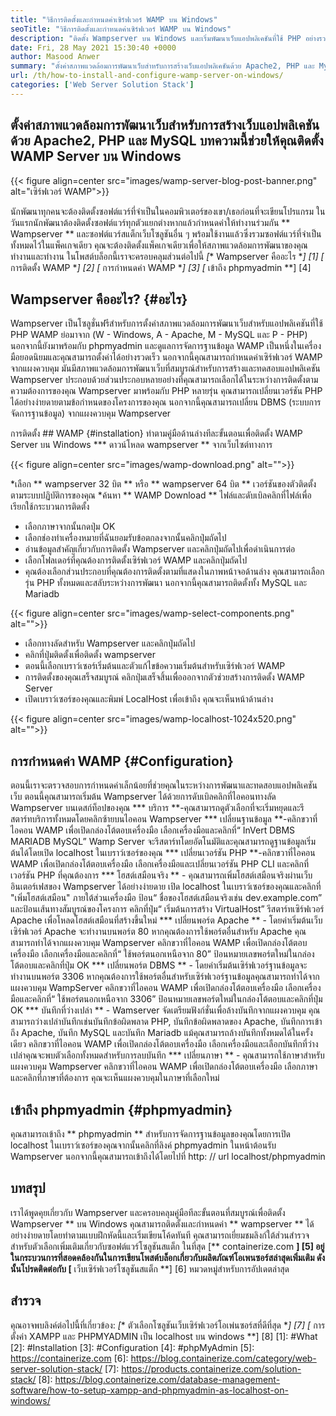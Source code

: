 ```yaml
---
title: "วิธีการติดตั้งและกำหนดค่าเซิร์ฟเวอร์ WAMP บน Windows" 
seoTitle: "วิธีการติดตั้งและกำหนดค่าเซิร์ฟเวอร์ WAMP บน Windows" 
description: "ติดตั้ง Wampserver บน Windows และเริ่มพัฒนาเว็บแอปพลิเคชันที่ใช้ PHP อย่างรวดเร็ว WAMP Server พร้อมใช้งานสำหรับทั้ง Windows 32 และ 64 บิต" 
date: Fri, 28 May 2021 15:30:40 +0000
author: Masood Anwer
summary: "ตั้งค่าสภาพแวดล้อมการพัฒนาเว็บสำหรับการสร้างเว็บแอปพลิเคชันด้วย Apache2, PHP และ MySQL บทความนี้ช่วยให้คุณติดตั้ง WAMP Server บน Windows" 
url: /th/how-to-install-and-configure-wamp-server-on-windows/
categories: ['Web Server Solution Stack']
---
```


## ตั้งค่าสภาพแวดล้อมการพัฒนาเว็บสำหรับการสร้างเว็บแอปพลิเคชันด้วย Apache2, PHP และ MySQL บทความนี้ช่วยให้คุณติดตั้ง WAMP Server บน Windows

{{< figure align=center src="images/wamp-server-blog-post-banner.png" alt="เซิร์ฟเวอร์ WAMP">}}

นักพัฒนาทุกคนจะต้องติดตั้งซอฟต์แวร์ที่จำเป็นในคอมพิวเตอร์ของเขา/เธอก่อนที่จะเขียนโปรแกรม ในวันแรกนักพัฒนาต้องติดตั้งซอฟต์แวร์ทุกตัวแยกต่างหากแล้วกำหนดค่าให้ทำงานร่วมกัน ** Wampserver ** และซอฟต์แวร์สแต็กเว็บโซลูชันอื่น ๆ พร้อมใช้งานแล้วซึ่งรวมซอฟต์แวร์ที่จำเป็นทั้งหมดไว้ในแพ็คเกจเดียว คุณจะต้องติดตั้งแพ็คเกจเดียวเพื่อให้สภาพแวดล้อมการพัฒนาของคุณทำงานและทำงาน
ในโพสต์บล็อกนี้เราจะครอบคลุมส่วนต่อไปนี้
  *[** Wampserver คืออะไร **] [1]
  *[** การติดตั้ง WAMP **] [2]
  *[** การกำหนดค่า WAMP **] [3]
  *[** เข้าถึง phpmyadmin **] [4]

## Wampserver คืออะไร? {#อะไร}
Wampserver เป็นโซลูชั่นฟรีสำหรับการตั้งค่าสภาพแวดล้อมการพัฒนาเว็บสำหรับแอปพลิเคชันที่ใช้ PHP WAMP ย่อมาจาก (W - Windows, A - Apache, M - MySQL และ P - PHP) นอกจากนี้ยังมาพร้อมกับ phpmyadmin และดูแลการจัดการฐานข้อมูล WAMP เป็นหนึ่งในเครื่องมือยอดนิยมและคุณสามารถตั้งค่าได้อย่างรวดเร็ว นอกจากนี้คุณสามารถกำหนดค่าเซิร์ฟเวอร์ WAMP จากแผงควบคุม มันมีสภาพแวดล้อมการพัฒนาเว็บที่สมบูรณ์สำหรับการสร้างและทดสอบแอปพลิเคชัน Wampserver ประกอบด้วยส่วนประกอบหลายอย่างที่คุณสามารถเลือกได้ในระหว่างการติดตั้งตามความต้องการของคุณ Wampserver มาพร้อมกับ PHP หลายรุ่น คุณสามารถเปลี่ยนเวอร์ชัน PHP ได้อย่างง่ายดายตามข้อกำหนดของโครงการของคุณ นอกจากนี้คุณสามารถเปลี่ยน DBMS (ระบบการจัดการฐานข้อมูล) จากแผงควบคุม Wampserver

การติดตั้ง ## WAMP {#installation}
ทำตามคู่มือด้านล่างทีละขั้นตอนเพื่อติดตั้ง WAMP Server บน Windows
  *** ดาวน์โหลด wampserver ** จากเว็บไซต์ทางการ

{{< figure align=center src="images/wamp-download.png" alt="">}}

  *เลือก ** wampserver 32 บิต ** หรือ ** wampserver 64 บิต ** เวอร์ชันของตัวติดตั้งตามระบบปฏิบัติการของคุณ
  *ค้นหา ** WAMP Download ** ไฟล์และดับเบิลคลิกที่ไฟล์เพื่อเรียกใช้กระบวนการติดตั้ง
  * เลือกภาษาจากนั้นกดปุ่ม OK
  * เลือกช่องทำเครื่องหมายที่ฉันยอมรับข้อตกลงจากนั้นคลิกปุ่มถัดไป
  * อ่านข้อมูลสำคัญเกี่ยวกับการติดตั้ง Wampserver และคลิกปุ่มถัดไปเพื่อดำเนินการต่อ
  * เลือกโฟลเดอร์ที่คุณต้องการติดตั้งเซิร์ฟเวอร์ WAMP และคลิกปุ่มถัดไป
  * คุณต้องเลือกส่วนประกอบที่คุณต้องการติดตั้งตามที่แสดงในภาพหน้าจอด้านล่าง คุณสามารถเลือกรุ่น PHP ทั้งหมดและสลับระหว่างการพัฒนา นอกจากนี้คุณสามารถติดตั้งทั้ง MySQL และ Mariadb

{{< figure align=center src="images/wamp-select-components.png" alt="">}}

  * เลือกทางลัดสำหรับ Wampserver และคลิกปุ่มถัดไป
  * คลิกที่ปุ่มติดตั้งเพื่อติดตั้ง wampserver
  * ตอนนี้เลือกเบราว์เซอร์เริ่มต้นและตัวแก้ไขข้อความเริ่มต้นสำหรับเซิร์ฟเวอร์ WAMP
  * การติดตั้งของคุณเสร็จสมบูรณ์ คลิกปุ่มเสร็จสิ้นเพื่อออกจากตัวช่วยสร้างการติดตั้ง WAMP Server
  * เปิดเบราว์เซอร์ของคุณและพิมพ์ LocalHost เพื่อเข้าถึง คุณจะเห็นหน้าด้านล่าง

{{< figure align=center src="images/wamp-localhost-1024x520.png" alt="">}}


## การกำหนดค่า WAMP {#Configuration}
ตอนนี้เราจะตรวจสอบการกำหนดค่าเล็กน้อยที่ช่วยคุณในระหว่างการพัฒนาและทดสอบแอปพลิเคชันเว็บ ตอนนี้คุณสามารถเริ่มต้น Wampserver ได้ด้วยการดับเบิลคลิกที่ไอคอนทางลัด Wampserver บนเดสก์ท็อปของคุณ
  *** บริการ **-คุณสามารถดูตัวเลือกที่จะเริ่มหยุดและรีสตาร์ทบริการทั้งหมดโดยคลิกซ้ายบนไอคอน Wampserver
  *** เปลี่ยนฐานข้อมูล **-คลิกขวาที่ไอคอน WAMP เพื่อเปิดกล่องโต้ตอบเครื่องมือ เลือกเครื่องมือและคลิกที่“ InVert DBMS MARIADB MySQL” Wamp Server จะรีสตาร์ทโดยอัตโนมัติและคุณสามารถดูฐานข้อมูลเริ่มต้นได้โดยเปิด localhost ในเบราว์เซอร์ของคุณ
  *** เปลี่ยนเวอร์ชัน PHP **-คลิกขวาที่ไอคอน WAMP เพื่อเปิดกล่องโต้ตอบเครื่องมือ เลือกเครื่องมือและเปลี่ยนเวอร์ชัน PHP CLI และคลิกที่เวอร์ชัน PHP ที่คุณต้องการ
  *** โฮสต์เสมือนจริง ** - คุณสามารถเพิ่มโฮสต์เสมือนจริงผ่านเว็บอินเตอร์เฟสของ Wampserver ได้อย่างง่ายดาย เปิด localhost ในเบราว์เซอร์ของคุณและคลิกที่ "เพิ่มโฮสต์เสมือน" ภายใต้ส่วนเครื่องมือ ป้อน“ ชื่อของโฮสต์เสมือนจริงเช่น dev.example.com” และป้อนเส้นทางสัมบูรณ์ของโครงการ คลิกที่ปุ่ม“ เริ่มต้นการสร้าง VirtualHost” รีสตาร์ทเซิร์ฟเวอร์ Apache เพื่อโหลดโฮสต์เสมือนที่สร้างขึ้นใหม่
  *** เปลี่ยนพอร์ต Apache ** - โดยค่าเริ่มต้นเว็บเซิร์ฟเวอร์ Apache จะทำงานบนพอร์ต 80 หากคุณต้องการใช้พอร์ตอื่นสำหรับ Apache คุณสามารถทำได้จากแผงควบคุม Wampserver คลิกขวาที่ไอคอน WAMP เพื่อเปิดกล่องโต้ตอบเครื่องมือ เลือกเครื่องมือและคลิกที่“ ใช้พอร์ตนอกเหนือจาก 80” ป้อนหมายเลขพอร์ตใหม่ในกล่องโต้ตอบและคลิกที่ปุ่ม OK
  *** เปลี่ยนพอร์ต DBMS ** - โดยค่าเริ่มต้นเซิร์ฟเวอร์ฐานข้อมูลจะทำงานบนพอร์ต 3306 หากคุณต้องการใช้พอร์ตอื่นสำหรับเซิร์ฟเวอร์ฐานข้อมูลคุณสามารถทำได้จากแผงควบคุม WampServer คลิกขวาที่ไอคอน WAMP เพื่อเปิดกล่องโต้ตอบเครื่องมือ เลือกเครื่องมือและคลิกที่“ ใช้พอร์ตนอกเหนือจาก 3306” ป้อนหมายเลขพอร์ตใหม่ในกล่องโต้ตอบและคลิกที่ปุ่ม OK
  *** บันทึกที่ว่างเปล่า ** - Wamserver จัดเตรียมฟังก์ชั่นเพื่อล้างบันทึกจากแผงควบคุม คุณสามารถว่างเปล่าบันทึกเช่นบันทึกข้อผิดพลาด PHP, บันทึกข้อผิดพลาดของ Apache, บันทึกการเข้าถึง Apache, บันทึก MySQL และบันทึก Mariadb แม้คุณสามารถล้างบันทึกทั้งหมดได้ในครั้งเดียว คลิกขวาที่ไอคอน WAMP เพื่อเปิดกล่องโต้ตอบเครื่องมือ เลือกเครื่องมือและเลือกบันทึกที่ว่างเปล่าคุณจะพบตัวเลือกทั้งหมดสำหรับการลบบันทึก
  *** เปลี่ยนภาษา ** - คุณสามารถใช้ภาษาสำหรับแผงควบคุม Wampserver คลิกขวาที่ไอคอน WAMP เพื่อเปิดกล่องโต้ตอบเครื่องมือ เลือกภาษาและคลิกที่ภาษาที่ต้องการ คุณจะเห็นแผงควบคุมในภาษาที่เลือกใหม่

## เข้าถึง phpmyadmin {#phpmyadmin}
คุณสามารถเข้าถึง ** phpmyadmin ** สำหรับการจัดการฐานข้อมูลของคุณโดยการเปิด localhost ในเบราว์เซอร์ของคุณจากนั้นคลิกที่ลิงค์ phpmyadmin ในหน้าต้อนรับ Wampserver นอกจากนี้คุณสามารถเข้าถึงได้โดยไปที่ http: // url localhost/phpmyadmin

## บทสรุป
เราได้พูดคุยเกี่ยวกับ Wampserver และครอบคลุมคู่มือทีละขั้นตอนที่สมบูรณ์เพื่อติดตั้ง Wampserver ** บน Windows คุณสามารถติดตั้งและกำหนดค่า ** wampserver ** ได้อย่างง่ายดายโดยทำตามแบบฝึกหัดนี้และเริ่มเขียนโค้ดทันที คุณสามารถเยี่ยมชมลิงก์ใต้ส่วนสำรวจสำหรับตัวเลือกเพิ่มเติมเกี่ยวกับซอฟต์แวร์โซลูชันสแต็ก
ในที่สุด [** containerize.com **] [5] อยู่ในกระบวนการที่สอดคล้องกันในการเขียนโพสต์บล็อกเกี่ยวกับผลิตภัณฑ์โอเพนซอร์สล่าสุดเพิ่มเติม ดังนั้นโปรดติดต่อกับ [** เว็บเซิร์ฟเวอร์โซลูชันสแต็ก **] [6] หมวดหมู่สำหรับการอัปเดตล่าสุด

## สำรวจ
คุณอาจพบลิงค์ต่อไปนี้ที่เกี่ยวข้อง:
  *[** ตัวเลือกโซลูชันเว็บเซิร์ฟเวอร์โอเพ่นซอร์สที่ดีที่สุด **] [7]
  *[** การตั้งค่า XAMPP และ PHPMYADMIN เป็น localhost บน windows **] [8]
[1]: #What
[2]: #Installation
[3]: #Configuration
[4]: #phpMyAdmin
[5]: https://containerize.com
[6]: https://blog.containerize.com/category/web-server-solution-stack/
[7]: https://products.containerize.com/solution-stack/
[8]: https://blog.containerize.com/database-management-software/how-to-setup-xampp-and-phpmyadmin-as-localhost-on-windows/
